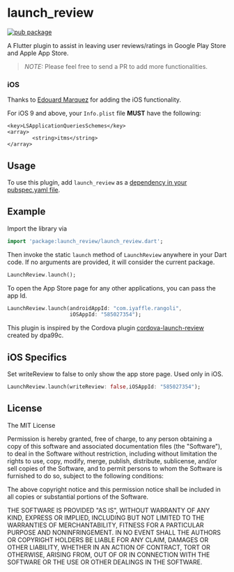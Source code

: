 # launch_review

[![pub package](https://img.shields.io/pub/v/launch_review.svg)](https://pub.dartlang.org/packages/launch_review)

A Flutter plugin to assist in leaving user reviews/ratings in Google Play Store and Apple App Store.

> *NOTE:* Please feel free to send a PR to add more functionalities.

### iOS
Thanks to [Edouard Marquez](https://github.com/g123k) for adding the iOS functionality.

For iOS 9 and above, your `Info.plist` file  __MUST__ have the following:
```
<key>LSApplicationQueriesSchemes</key>
<array>
        <string>itms</string>
</array>
```

## Usage
To use this plugin, add `launch_review` as a [dependency in your pubspec.yaml file](https://flutter.io/platform-plugins/).

## Example

Import the library via
``` dart
import 'package:launch_review/launch_review.dart'; 
```

Then invoke the static `launch` method of `LaunchReview` anywhere in your Dart code. If no arguments are provided, it will consider the current package.

``` dart
LaunchReview.launch();
```

To open the App Store page for any other applications, you can pass the app Id.

``` dart
LaunchReview.launch(androidAppId: "com.iyaffle.rangoli",
                    iOSAppId: "585027354");
```

This plugin is inspired by the Cordova plugin [cordova-launch-review](https://github.com/dpa99c/cordova-launch-review) created by dpa99c.

## iOS Specifics
Set writeReview to false to only show the app store page. Used only in iOS.

``` dart
LaunchReview.launch(writeReview: false,iOSAppId: "585027354");
```

## License

The MIT License

Permission is hereby granted, free of charge, to any person obtaining a copy of this software and associated documentation files (the "Software"), to deal in the Software without restriction, including without limitation the rights to use, copy, modify, merge, publish, distribute, sublicense, and/or sell copies of the Software, and to permit persons to whom the Software is furnished to do so, subject to the following conditions:

The above copyright notice and this permission notice shall be included in all copies or substantial portions of the Software.

THE SOFTWARE IS PROVIDED "AS IS", WITHOUT WARRANTY OF ANY KIND, EXPRESS OR IMPLIED, INCLUDING BUT NOT LIMITED TO THE WARRANTIES OF MERCHANTABILITY, FITNESS FOR A PARTICULAR PURPOSE AND NONINFRINGEMENT. IN NO EVENT SHALL THE AUTHORS OR COPYRIGHT HOLDERS BE LIABLE FOR ANY CLAIM, DAMAGES OR OTHER LIABILITY, WHETHER IN AN ACTION OF CONTRACT, TORT OR OTHERWISE, ARISING FROM, OUT OF OR IN CONNECTION WITH THE SOFTWARE OR THE USE OR OTHER DEALINGS IN THE SOFTWARE.
